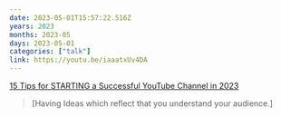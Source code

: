 ```yaml
---
date: 2023-05-01T15:57:22.516Z
years: 2023
months: 2023-05
days: 2023-05-01
categories: ["talk"]
link: https://youtu.be/iaaatxUv4DA
---
```

[15 Tips for STARTING a Successful YouTube Channel in 2023](https://youtu.be/iaaatxUv4DA)

> [Having Ideas which reflect that you understand your audience.]
